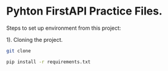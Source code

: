 # Pyhton FirstAPI Practice Files.

Steps to set up environment from this project:

1). Cloning the project.

~~~bash
git clone 
~~~


~~~bash
pip install -r requirements.txt
~~~
